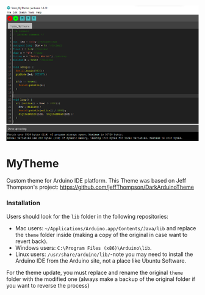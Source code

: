 ![screenshot](https://raw.githubusercontent.com/Carlos9852/MyTheme/master/Theme.png)

# MyTheme

Custom theme for Arduino IDE platform. This Theme was based on Jeff Thompson's project: https://github.com/jeffThompson/DarkArduinoTheme

### Installation
Users should look for the `lib` folder in the following repositories:
* Mac users: `~/Applications/Arduino.app/Contents/Java/lib` and replace the `theme` folder inside (making a copy of the original in case want to revert back).  
* Windows users: `C:\Program Files (x86)\Arduino\lib`.  
* Linux users: `/usr/share/arduino/lib/`-note you may need to install the Arduino IDE from the Arduino site, not a place like Ubuntu Software.

For the theme update, you must replace and rename the original `theme` folder with the modified one (always make a backup of the original folder if you want to reverse the process)
